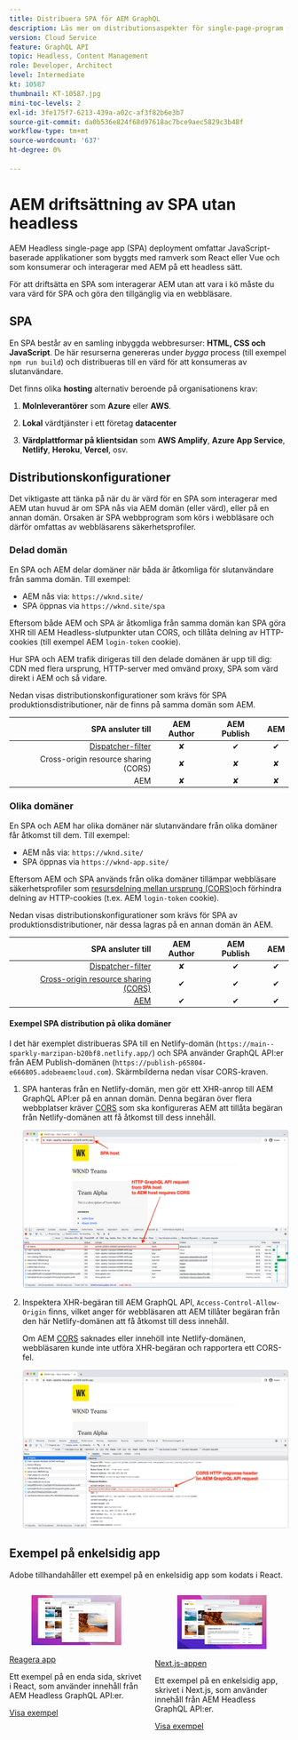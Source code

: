 ```yaml
---
title: Distribuera SPA för AEM GraphQL
description: Läs mer om distributionsaspekter för single-page-program (SPA) AEM Headless-distributioner.
version: Cloud Service
feature: GraphQL API
topic: Headless, Content Management
role: Developer, Architect
level: Intermediate
kt: 10587
thumbnail: KT-10587.jpg
mini-toc-levels: 2
exl-id: 3fe175f7-6213-439a-a02c-af3f82b6e3b7
source-git-commit: da0b536e824f68d97618ac7bce9aec5829c3b48f
workflow-type: tm+mt
source-wordcount: '637'
ht-degree: 0%

---
```


# AEM driftsättning av SPA utan headless

AEM Headless single-page app (SPA) deployment omfattar JavaScript-baserade applikationer som byggts med ramverk som React eller Vue och som konsumerar och interagerar med AEM på ett headless sätt.

För att driftsätta en SPA som interagerar AEM utan att vara i kö måste du vara värd för SPA och göra den tillgänglig via en webbläsare.

## SPA

En SPA består av en samling inbyggda webbresurser: **HTML, CSS och JavaScript**. De här resurserna genereras under _bygga_ process (till exempel `npm run build`) och distribueras till en värd för att konsumeras av slutanvändare.

Det finns olika **hosting** alternativ beroende på organisationens krav:

1. **Molnleverantörer** som **Azure** eller **AWS**.

2. **Lokal** värdtjänster i ett företag **datacenter**

3. **Värdplattformar på klientsidan** som **AWS Amplify**, **Azure App Service**, **Netlify**, **Heroku**, **Vercel**, osv.

## Distributionskonfigurationer

Det viktigaste att tänka på när du är värd för en SPA som interagerar med AEM utan huvud är om SPA nås via AEM domän (eller värd), eller på en annan domän.  Orsaken är SPA webbprogram som körs i webbläsare och därför omfattas av webbläsarens säkerhetsprofiler.

### Delad domän

En SPA och AEM delar domäner när båda är åtkomliga för slutanvändare från samma domän. Till exempel:

+ AEM nås via: `https://wknd.site/`
+ SPA öppnas via `https://wknd.site/spa`

Eftersom både AEM och SPA är åtkomliga från samma domän kan SPA göra XHR till AEM Headless-slutpunkter utan CORS, och tillåta delning av HTTP-cookies (till exempel AEM `login-token` cookie).

Hur SPA och AEM trafik dirigeras till den delade domänen är upp till dig: CDN med flera ursprung, HTTP-server med omvänd proxy, SPA som värd direkt i AEM och så vidare.

Nedan visas distributionskonfigurationer som krävs för SPA produktionsdistributioner, när de finns på samma domän som AEM.

| SPA ansluter till | AEM Author | AEM Publish | AEM |
|---------------------------------------------------:|:----------:|:-----------:|:-----------:|
| [Dispatcher-filter](./configurations/dispatcher-filters.md) | ✘ | ✔ | ✔ |
| Cross-origin resource sharing (CORS) | ✘ | ✘ | ✘ |
| AEM | ✘ | ✘ | ✘ |

### Olika domäner

En SPA och AEM har olika domäner när slutanvändare från olika domäner får åtkomst till dem. Till exempel:

+ AEM nås via: `https://wknd.site/`
+ SPA öppnas via `https://wknd-app.site/`

Eftersom AEM och SPA används från olika domäner tillämpar webbläsare säkerhetsprofiler som [resursdelning mellan ursprung (CORS)](./configurations/cors.md)och förhindra delning av HTTP-cookies (t.ex. AEM `login-token` cookie).

Nedan visas distributionskonfigurationer som krävs för SPA av produktionsdistributioner, när dessa lagras på en annan domän än AEM.

| SPA ansluter till | AEM Author | AEM Publish | AEM |
|---------------------------------------------------:|:----------:|:-----------:|:-----------:|
| [Dispatcher-filter](./configurations/dispatcher-filters.md) | ✘ | ✔ | ✔ |
| [Cross-origin resource sharing (CORS)](./configurations/cors.md) | ✔ | ✔ | ✔ |
| [AEM](./configurations/aem-hosts.md) | ✔ | ✔ | ✔ |

#### Exempel SPA distribution på olika domäner

I det här exemplet distribueras SPA till en Netlify-domän (`https://main--sparkly-marzipan-b20bf8.netlify.app/`) och SPA använder GraphQL API:er från AEM Publish-domänen (`https://publish-p65804-e666805.adobeaemcloud.com`). Skärmbilderna nedan visar CORS-kraven.

1. SPA hanteras från en Netlify-domän, men gör ett XHR-anrop till AEM GraphQL API:er på en annan domän. Denna begäran över flera webbplatser kräver [CORS](./configurations/cors.md) som ska konfigureras AEM att tillåta begäran från Netlify-domänen att få åtkomst till dess innehåll.

   ![SPA som betjänats av SPA och AEM ](assets/spa/cors-requirement.png)

2. Inspektera XHR-begäran till AEM GraphQL API, `Access-Control-Allow-Origin` finns, vilket anger för webbläsaren att AEM tillåter begäran från den här Netlify-domänen att få åtkomst till dess innehåll.

   Om AEM [CORS](./configurations/cors.md) saknades eller innehöll inte Netlify-domänen, webbläsaren kunde inte utföra XHR-begäran och rapportera ett CORS-fel.

   ![CORS-svarshuvud AEM GraphQL API](assets/spa/cors-response-headers.png)

## Exempel på enkelsidig app

Adobe tillhandahåller ett exempel på en enkelsidig app som kodats i React.

<div class="columns is-multiline">
<!-- React app -->
<div class="column is-half-tablet is-half-desktop is-one-third-widescreen" aria-label="React app" tabindex="0">
   <div class="card">
       <div class="card-image">
           <figure class="image is-16by9">
               <a href="../example-apps/react-app.md" title="Reagera app" tabindex="-1">
                   <img class="is-bordered-r-small" src="../example-apps/assets/react-app/react-app-card.png" alt="Reagera app">
               </a>
           </figure>
       </div>
       <div class="card-content is-padded-small">
           <div class="content">
               <p class="headline is-size-6 has-text-weight-bold"><a href="../example-apps/react-app.md" title="Reagera app">Reagera app</a></p>
               <p class="is-size-6">Ett exempel på en enda sida, skrivet i React, som använder innehåll från AEM Headless GraphQL API:er.</p>
               <a href="../example-apps/react-app.md" class="spectrum-Button spectrum-Button--outline spectrum-Button--primary spectrum-Button--sizeM">
                   <span class="spectrum-Button-label has-no-wrap has-text-weight-bold">Visa exempel</span>
               </a>
           </div>
       </div>
   </div>
</div>
<!-- Next.js app -->
<div class="column is-half-tablet is-half-desktop is-one-third-widescreen" aria-label="Next.js app" tabindex="0">
   <div class="card">
       <div class="card-image">
           <figure class="image is-16by9">
               <a href="../example-apps/next-js.md" title="Next.js-appen" tabindex="-1">
                   <img class="is-bordered-r-small" src="../example-apps/assets/next-js/next-js-card.png" alt="Next.js-appen">
               </a>
           </figure>
       </div>
       <div class="card-content is-padded-small">
           <div class="content">
               <p class="headline is-size-6 has-text-weight-bold"><a href="../example-apps/next-js.md" title="Next.js-appen">Next.js-appen</a></p>
               <p class="is-size-6">Ett exempel på en enkelsidig app, skrivet i Next.js, som använder innehåll från AEM Headless GraphQL API:er.</p>
               <a href="../example-apps/next-js.md" class="spectrum-Button spectrum-Button--outline spectrum-Button--primary spectrum-Button--sizeM">
                   <span class="spectrum-Button-label has-no-wrap has-text-weight-bold">Visa exempel</span>
               </a>
           </div>
       </div>
   </div>
</div>
</div>
